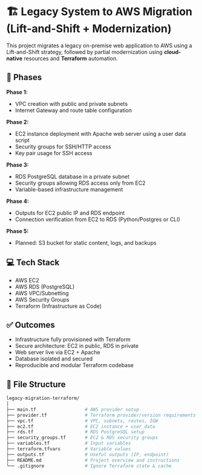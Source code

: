 # 🏗️ Legacy System to AWS Migration (Lift-and-Shift + Modernization)

This project migrates a legacy on-premise web application to AWS using a Lift-and-Shift strategy, followed by partial modernization using **cloud-native** resources and **Terraform** automation.

## 🔧 Phases

**Phase 1:**  
- VPC creation with public and private subnets  
- Internet Gateway and route table configuration

**Phase 2:**  
- EC2 instance deployment with Apache web server using a user data script  
- Security groups for SSH/HTTP access  
- Key pair usage for SSH access

**Phase 3:**  
- RDS PostgreSQL database in a private subnet  
- Security groups allowing RDS access only from EC2  
- Variable-based infrastructure management

**Phase 4:**  
- Outputs for EC2 public IP and RDS endpoint  
- Connection verification from EC2 to RDS (Python/Postgres or CLI)

**Phase 5:**  
- Planned: S3 bucket for static content, logs, and backups

## 💻 Tech Stack

- AWS EC2
- AWS RDS (PostgreSQL)
- AWS VPC/Subnetting
- AWS Security Groups
- Terraform (Infrastructure as Code)

## ✅ Outcomes

- Infrastructure fully provisioned with Terraform  
- Secure architecture: EC2 in public, RDS in private  
- Web server live via EC2 + Apache  
- Database isolated and secured  
- Reproducible and modular Terraform codebase

## 📂 File Structure

```bash
legacy-migration-terraform/
│
├── main.tf                  # AWS provider setup
├── provider.tf              # Terraform provider/version requirements
├── vpc.tf                   # VPC, subnets, routes, IGW
├── ec2.tf                   # EC2 instance + user_data
├── rds.tf                   # RDS PostgreSQL setup
├── security_groups.tf       # EC2 & RDS security groups
├── variables.tf             # Input variables
├── terraform.tfvars         # Variable values
├── outputs.tf               # Useful outputs (IP, endpoint)
├── README.md                # Project overview and instructions
└── .gitignore               # Ignore Terraform state & cache
